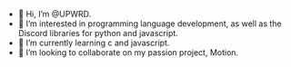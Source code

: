 - 👋 Hi, I’m @UPWRD.
- 👀 I’m interested in programming language development, as well as the Discord libraries for python and javascript.
- 🌱 I’m currently learning c and javascript.
- 💞️ I’m looking to collaborate on my passion project, Motion.

<!---
UPWRD1/UPWRD1 is a ✨ special ✨ repository because its `README.md` (this file) appears on your GitHub profile.
You can click the Preview link to take a look at your changes.
--->

